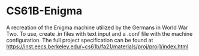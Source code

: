 # CS61B-Enigma
A recreation of the Enigma machine utilized by the Germans in World War Two. To use, create .in files with text input and a .conf file with the machine configuration. The full project specification can be found at https://inst.eecs.berkeley.edu/~cs61b/fa21/materials/proj/proj1/index.html
